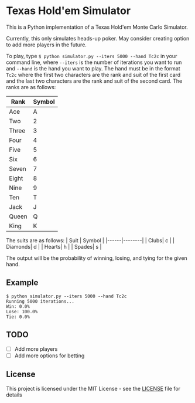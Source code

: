 # Texas Hold'em Simulator
This is a Python implementation of a Texas Hold'em Monte Carlo Simulator.

Currently, this only simulates heads-up poker. May consider creating option to add more players in the future.

To play, type `$ python simulator.py --iters 5000 --hand Tc2c` in your command line, where `--iters` is the number of iterations you want to run and `--hand` is the hand you want to play. The hand must be in the format `Tc2c` where the first two characters are the rank and suit of the first card and the last two characters are the rank and suit of the second card. The ranks are as follows:

| Rank | Symbol |
|------|--------|
| Ace  | A      |
| Two  | 2      |
| Three| 3      |
| Four | 4      |
| Five | 5      |
| Six  | 6      |
| Seven| 7      |
| Eight| 8      |
| Nine | 9      |
| Ten  | T      |
| Jack | J      |
| Queen| Q      |
| King | K      |

The suits are as follows:
| Suit | Symbol |
|------|--------|
| Clubs| c      |
| Diamonds| d   |
| Hearts| h     |
| Spades| s     |

The output will be the probability of winning, losing, and tying for the given hand.

## Example
```
$ python simulator.py --iters 5000 --hand Tc2c
Running 5000 iterations...
Win: 0.0%
Lose: 100.0%
Tie: 0.0%
```

## TODO
- [ ] Add more players
- [ ] Add more options for betting

## License
This project is licensed under the MIT License - see the [LICENSE](LICENSE) file for details